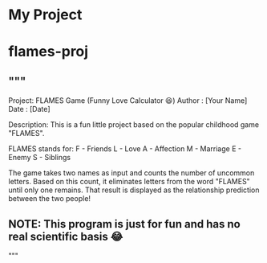 # My Project
# flames-proj
"""
----------------------------------------------------
 Project: FLAMES Game (Funny Love Calculator 😆)
 Author : [Your Name]
 Date   : [Date]

 Description:
 This is a fun little project based on the popular 
 childhood game "FLAMES". 

 FLAMES stands for:
   F - Friends
   L - Love
   A - Affection
   M - Marriage
   E - Enemy
   S - Siblings

 The game takes two names as input and counts the 
 number of uncommon letters. Based on this count, 
 it eliminates letters from the word "FLAMES" 
 until only one remains. That result is displayed 
 as the relationship prediction between the two 
 people!

 NOTE: This program is just for fun and has no 
 real scientific basis 😂
----------------------------------------------------
"""
